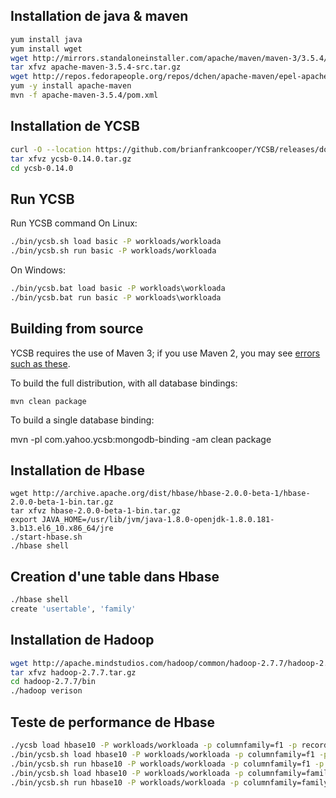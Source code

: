 
## Installation de java & maven 

```sh
yum install java 
yum install wget
wget http://mirrors.standaloneinstaller.com/apache/maven/maven-3/3.5.4/source/apache-maven-3.5.4-src.tar.gz
tar xfvz apache-maven-3.5.4-src.tar.gz
wget http://repos.fedorapeople.org/repos/dchen/apache-maven/epel-apache-maven.repo -O /etc/yum.repos.d/epel-apache-maven.repo
yum -y install apache-maven
mvn -f apache-maven-3.5.4/pom.xml
```
## Installation de YCSB 
```sh
curl -O --location https://github.com/brianfrankcooper/YCSB/releases/download/0.14.0/ycsb-0.14.0.tar.gz
tar xfvz ycsb-0.14.0.tar.gz
cd ycsb-0.14.0
```
## Run YCSB

Run YCSB command
On Linux: 
```sh
./bin/ycsb.sh load basic -P workloads/workloada
./bin/ycsb.sh run basic -P workloads/workloada
```
On Windows:
```bat
./bin/ycsb.bat load basic -P workloads\workloada
./bin/ycsb.bat run basic -P workloads\workloada
```
Building from source
--------------------

YCSB requires the use of Maven 3; if you use Maven 2, you may see [errors
such as these](https://github.com/brianfrankcooper/YCSB/issues/406).

To build the full distribution, with all database bindings:

    mvn clean package

To build a single database binding:

mvn -pl com.yahoo.ycsb:mongodb-binding -am clean package

## Installation de Hbase 
```
wget http://archive.apache.org/dist/hbase/hbase-2.0.0-beta-1/hbase-2.0.0-beta-1-bin.tar.gz 
tar xfvz hbase-2.0.0-beta-1-bin.tar.gz
export JAVA_HOME=/usr/lib/jvm/java-1.8.0-openjdk-1.8.0.181-3.b13.el6_10.x86_64/jre
./start-hbase.sh
./hbase shell
```

## Creation d'une table dans Hbase 
```sh
./hbase shell
create 'usertable', 'family'
```
## Installation de Hadoop
```sh
wget http://apache.mindstudios.com/hadoop/common/hadoop-2.7.7/hadoop-2.7.7.tar.gz
tar xfvz hadoop-2.7.7.tar.gz
cd hadoop-2.7.7/bin
./hadoop verison 
```
## Teste de performance de Hbase 

```sh
./ycsb load hbase10 -P workloads/workloada -p columnfamily=f1 -p recordcount=1000000 -threads 10 -s > new-A-load-1M.dat
./bin/ycsb.sh load hbase10 -P workloads/workloada -p columnfamily=f1 -p recordcount=1000000 -threads 10 -s > new-A-load-1M.dat
./bin/ycsb.sh run hbase10 -P workloads/workloada -p columnfamily=f1 -p recordcount=1000000 -threads 10 -s > new-A-load-1M.dat
./bin/ycsb.sh load hbase10 -P workloads/workloada -p columnfamily=family
./bin/ycsb.sh run hbase10 -P workloads/workloada -p columnfamily=family
```
